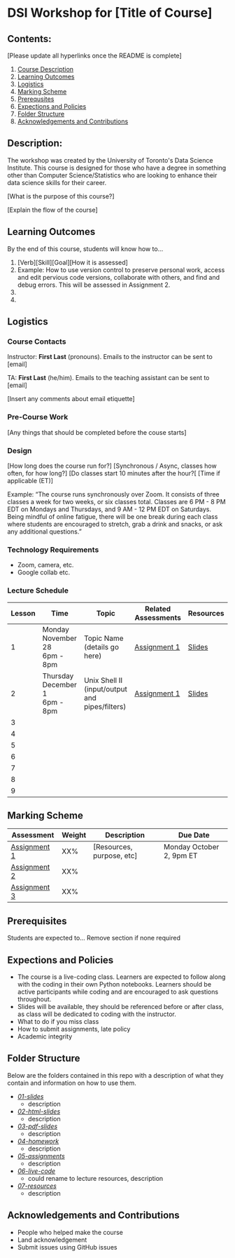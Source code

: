 # DSI Workshop for [Title of Course]

## Contents:
[Please update all hyperlinks once the README is complete]
1. [Course Description]()
2. [Learning Outcomes]()
3. [Logistics]()
4. [Marking Scheme]()
5. [Prerequsites]()
6. [Expections and Policies]()
7. [Folder Structure]()
8. [Acknowledgements and Contributions]()

## Description:
The workshop was created by the University of Toronto's Data Science Institute. This course is designed for those who have a degree in something other than Computer Science/Statistics who are looking to enhance their data science skills for their career.

[What is the purpose of this course?]

[Explain the flow of the course]

## Learning Outcomes
By the end of this course, students will know how to...
1. [Verb][Skill][Goal][How it is assessed]
2. Example: How to use version control to preserve personal work, access and edit pervious code versions, collaborate with others, and find and debug errors. This will be assessed in Assignment 2.
3.
4.

## Logistics 

### Course Contacts
Instructor: **First Last** (pronouns). Emails to the instructor can be sent to [email]

TA: **First Last** (he/him). Emails to the teaching assistant can be sent to [email]

[Insert any comments about email etiquette] 

### Pre-Course Work
[Any things that should be completed before the couse starts]

### Design
[How long does the course run for?]
[Synchronous / Async, classes how often, for how long?] 
[Do classes start 10 minutes after the hour?[
[Time if applicable (ET)]

Example: “The course runs synchronously over Zoom. It consists of three classes a week for two weeks, or six classes total. Classes are 6 PM - 8 PM EDT on Mondays and Thursdays, and 9 AM - 12 PM EDT on Saturdays. Being mindful of online fatigue, there will be one break during each class where students are encouraged to stretch, grab a drink and snacks, or ask any additional questions.”

### Technology Requirements
* Zoom, camera, etc.
* Google collab etc.

### Lecture Schedule
| Lesson | Time                             | Topic                                             | Related Assessments | Resources  |
|--------|----------------------------------|---------------------------------------------------|---------------------|------------|
| 1      | Monday November 28<br>6pm - 8pm  | Topic Name <br>(details go here)                  | [Assignment 1]()    | [Slides]() |
| 2      | Thursday December 1<br>6pm - 8pm | Unix Shell II<br>(input/output and pipes/filters) | [Assignment 1]()    | [Slides]() |
| 3      |                                  |                                                   |                     |            |
| 4      |                                  |                                                   |                     |            |
| 5      |                                  |                                                   |                     |            |
| 6      |                                  |                                                   |                     |            |
| 7      |                                  |                                                   |                     |            |
| 8      |                                  |                                                   |                     |            |
| 9      |                                  |                                                   |                     |            |

## Marking Scheme
| Assessment       | Weight | Description               | Due Date                 |
|------------------|--------|---------------------------|--------------------------|
| [Assignment 1]() | XX%    | [Resources, purpose, etc] | Monday October 2, 9pm ET |
| [Assignment 2]() | XX%    |                           |                          |
| [Assignment 3]() | XX%    |                           |                          |

## Prerequisites
Students are expected to...
Remove section if none required

## Expections and Policies
* The course is a live-coding class. Learners are expected to follow along with the coding in their own Python notebooks. Learners should be active participants while coding and are encouraged to ask questions throughout. 
* Slides will be available, they should be referenced before or after class, as class will be dedicated to coding with the instructor.
* What to do if you miss class
* How to submit assignments, late policy
* Academic integrity

## Folder Structure
Below are the folders contained in this repo with a description of what they contain and information on how to use them.

* [*01-slides*]()
   * description
* [*02-html-slides*]()
  * description
* [*03-pdf-slides*]()
  * description
* [*04-homework*]()
  * description
* [*05-assignments*]()
  * description
* [*06-live-code*]()
  * could rename to lecture resources, description
* [*07-resources*]()
  * description

## Acknowledgements and Contributions
* People who helped make the course
* Land acknowledgement
* Submit issues using GitHub issues

